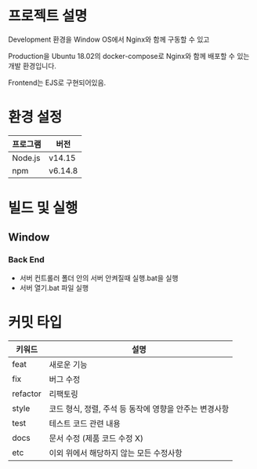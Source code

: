 # 프로젝트 설명
Development 환경을 Window OS에서 Nginx와 함께 구동할 수 있고

Production을 Ubuntu 18.02의 docker-compose로 Nginx와 함께 배포할 수 있는 개발 환경입니다.

Frontend는 EJS로 구현되어있음.

# 환경 설정
| 프로그램 | 버전 |
| ------ | ------ |
| Node.js | v14.15 |
| npm | v6.14.8 |

# 빌드 및 실행
## Window
### Back End
- 서버 컨트롤러 폴더 안의 서버 안켜질때 실행.bat을 실행
- 서버 열기.bat 파일 실행


# 커밋 타입
| 키워드 | 설명 |
| ------ | ------ |
|feat | 새로운 기능 |
|fix | 버그 수정|
|refactor | 리팩토링|
|style | 코드 형식, 정렬, 주석 등 동작에 영향을 안주는 변경사항|
|test | 테스트 코드 관련 내용|
|docs | 문서 수정 (제품 코드 수정 X)|
|etc | 이외 위에서 해당하지 않는 모든 수정사항|  
